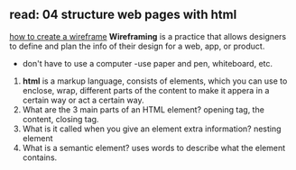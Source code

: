 ## read: 04 structure web pages with html

[how to create a wireframe](https://careerfoundry.com/en/blog/ux-design/how-to-create-your-first-wireframe/)
**Wireframing** is a practice that allows designers to define and plan the info of their design for a web, app, or product.

- don't have to use a computer
-use paper and pen, whiteboard, etc.

1. **html** is a markup language, consists of elements, which you can use to enclose, wrap, different parts of the content to make it appera in a certain way or act a certain way. 
2. What are the 3 main parts of an HTML element? opening tag, the content, closing tag.
3. What is it called when you give an element extra information? nesting element
4. What is a semantic element? uses words to describe what the element contains.
